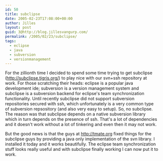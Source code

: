 ```yaml
---
id: 50
title: subclipse
date: 2005-02-23T17:08:00+00:00
author: Jilles
layout: post
guid: 3@http://blog.jillesvangurp.com/
permalink: /2005/02/23/subclipse/
tags:
  - eclipse
  - java
  - subversion
  - versionmanagement
---
```

 For the zillionth time I decided to spend some time trying to get subclipse (http://subclipse.tigris.org/) to play nice with our svn+ssh repository at work. For those scratching their heads: eclipse is a popular java development ide; subversion is a version management system and subclipse is a subversion backend for eclipse's team synchronization functionality. Until recently subclipse did not support subversion repositories secured with ssh, which unfortunately is a very common type of subversion repsository (and also very easy to setup). So, no subclipse. The reason was that subclipse depends on a native subversion library which in turn depends on the presence of ssh. That's a lot of dependencies and it doesn't work without a lot of tinkering and even then it may not work.

But the good news is that the guys at http://tmate.org fixed things for the subclipse guys by providing a java only implementation of the svn library. I installed it today and it works beautifully. The eclipse team synchronization stuff looks really useful and with subclipse finally working I can now put it to work. 